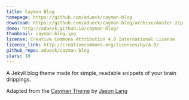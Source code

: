 ```yaml
---
title: Cayman Blog
homepage: https://github.com/adueck/cayman-blog
download: https://github.com/adueck/cayman-blog/archive/master.zip
demo: http://adueck.github.io/cayman-blog/
thumbnail: cayman-blog.jpg
license: Creative Commons Attribution 4.0 International License
license_link: http://creativecommons.org/licenses/by/4.0/
github_repo: adueck/cayman-blog
stars: 10
---
```


A Jekyll blog theme made for simple, readable snippets of your brain
drippings.

Adapted from the [Cayman Theme](https://github.com/jasonlong/cayman-theme)
by [Jason Lang](https://github.com/jasonlong)
